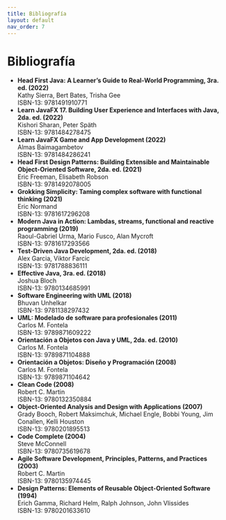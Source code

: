 ```yaml
---
title: Bibliografía
layout: default
nav_order: 7
---
```


# Bibliografía

-  **Head First Java: A Learner’s Guide to Real-World Programming, 3ra. ed. (2022)**
   <br>Kathy Sierra, Bert Bates, Trisha Gee
   <br>ISBN-13: 9781491910771
-  **Learn JavaFX 17. Building User Experience and Interfaces with Java, 2da. ed. (2022)**
   <br>Kishori Sharan, Peter Späth
   <br>ISBN-13: 9781484278475
-  **Learn JavaFX Game and App Development (2022)**
   <br>Almas Baimagambetov
   <br>ISBN-13: 9781484286241
-  **Head First Design Patterns: Building Extensible and Maintainable Object-Oriented Software, 2da. ed. (2021)**
   <br>Eric Freeman, Elisabeth Robson
   <br>ISBN-13: 9781492078005
-  **Grokking Simplicity: Taming complex software with functional thinking (2021)**
   <br>Eric Normand
   <br>ISBN-13: 9781617296208
-  **Modern Java in Action: Lambdas, streams, functional and reactive programming (2019)**
   <br>Raoul-Gabriel Urma, Mario Fusco, Alan Mycroft
   <br>ISBN-13: 9781617293566
-  **Test-Driven Java Development, 2da. ed. (2018)**
   <br>Alex Garcia, Viktor Farcic
   <br>ISBN-13: 9781788836111
-  **Effective Java, 3ra. ed. (2018)**
   <br>Joshua Bloch
   <br>ISBN-13: 9780134685991
-  **Software Engineering with UML (2018)**
   <br>Bhuvan Unhelkar
   <br>ISBN-13: 9781138297432
-  **UML: Modelado de software para profesionales (2011)**
   <br>Carlos M. Fontela
   <br>ISBN-13: 9789871609222
-  **Orientación a Objetos con Java y UML, 2da. ed. (2010)**
   <br>Carlos M. Fontela
   <br>ISBN-13: 9789871104888
-  **Orientación a Objetos: Diseño y Programación (2008)**
   <br>Carlos M. Fontela
   <br>ISBN-13: 9789871104642
-  **Clean Code (2008)**
   <br>Robert C. Martin
   <br>ISBN-13: 9780132350884
-  **Object-Oriented Analysis and Design with Applications (2007)**
   <br>Grady Booch, Robert Maksimchuk, Michael Engle, Bobbi Young, Jim Conallen, Kelli Houston
   <br>ISBN-13: 9780201895513
-  **Code Complete (2004)**
   <br>Steve McConnell
   <br>ISBN-13: 9780735619678
-  **Agile Software Development, Principles, Patterns, and Practices (2003)**
   <br>Robert C. Martin
   <br>ISBN-13: 9780135974445
-  **Design Patterns: Elements of Reusable Object-Oriented Software (1994)**
   <br>Erich Gamma, Richard Helm, Ralph Johnson, John Vlissides
   <br>ISBN-13: 9780201633610
